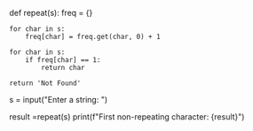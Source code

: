 def repeat(s):
    freq = {}
    
    for char in s:
        freq[char] = freq.get(char, 0) + 1
    
    for char in s:
        if freq[char] == 1:
            return char
    
    return 'Not Found'
s = input("Enter a string: ")

result =repeat(s)
print(f"First non-repeating character: {result}")
